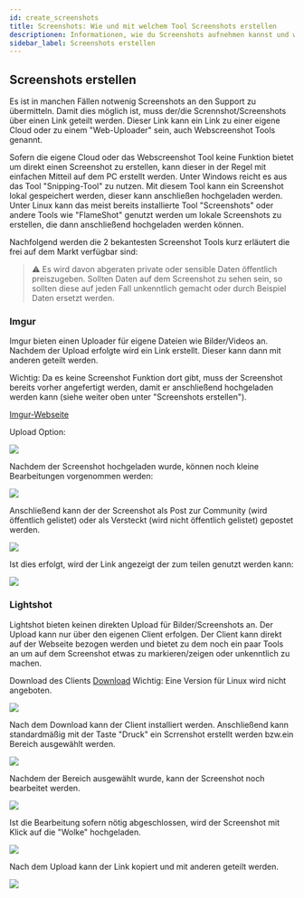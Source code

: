 ```yaml
---
id: create_screenshots
title: Screenshots: Wie und mit welchem Tool Screenshots erstellen
descriptionen: Informationen, wie du Screenshots aufnehmen kannst und welche Tools empfehlenswert sind - ZAP-Hosting.com Dokumentationen
sidebar_label: Screenshots erstellen
---
```


## Screenshots erstellen

Es ist in manchen Fällen notwenig Screenshots an den Support zu übermitteln.
Damit dies möglich ist, muss der/die Scrennshot/Screenshots über einen Link geteilt werden. 
Dieser Link kann ein Link zu einer eigene Cloud oder zu einem "Web-Uploader" sein, auch Webscreenshot Tools genannt. 

Sofern die eigene Cloud oder das Webscreenshot Tool keine Funktion bietet um direkt einen Screenshot zu erstellen, kann dieser in der Regel mit einfachen Mitteil auf dem PC erstellt werden. 
Unter Windows reicht es aus das Tool "Snipping-Tool" zu nutzen. Mit diesem Tool kann ein Screenshot lokal gespeichert werden, dieser kann anschließen hochgeladen werden. 
Unter Linux kann das meist bereits installierte Tool "Screenshots" oder andere Tools wie "FlameShot" genutzt werden um lokale Screenshots zu erstellen, die dann anschließend hochgeladen werden können.


Nachfolgend werden die 2 bekantesten Screenshot Tools kurz erläutert die frei auf dem Markt verfügbar sind:

> ⚠️ Es wird davon abgeraten private oder sensible Daten öffentlich preiszugeben. Sollten Daten auf dem Screenshot zu sehen sein, so sollten diese auf jeden Fall unkenntlich gemacht oder durch Beispiel Daten ersetzt werden.


### Imgur

Imgur bieten einen Uploader für eigene Dateien wie Bilder/Videos an. 
Nachdem der Upload erfolgte wird ein Link erstellt. 
Dieser kann dann mit anderen geteilt werden. 

Wichtig: Da es keine Screenshot Funktion dort gibt, muss der Screenshot bereits vorher angefertigt werden, damit er anschließend hochgeladen werden kann (siehe weiter oben unter "Screenshots erstellen").

[Imgur-Webseite](https://imgur.com/upload)

Upload Option:

![](https://screensaver01.zap-hosting.com/index.php/s/H3eWYDiEPwQ5ore/preview)

Nachdem der Screenshot hochgeladen wurde, können noch kleine Bearbeitungen vorgenommen werden:

![](https://screensaver01.zap-hosting.com/index.php/s/GAaHCHwZNKHfs9t/preview)

Anschließend kann der der Screenshot als Post zur Community (wird öffentlich gelistet) oder als Versteckt (wird nicht öffentlich gelistet) gepostet werden. 

![](https://screensaver01.zap-hosting.com/index.php/s/tzm5rbWyb7yQeo8/preview)

Ist dies erfolgt, wird der Link angezeigt der zum teilen genutzt werden kann:

![](https://screensaver01.zap-hosting.com/index.php/s/e2mQaWeCH7LCH8s/preview)

### Lightshot

Lightshot bieten keinen direkten Upload für Bilder/Screenshots an. Der Upload kann nur über den eigenen Client erfolgen. 
Der Client kann direkt auf der Webseite bezogen werden und bietet zu dem noch ein paar Tools an um auf dem Screenshot etwas zu markieren/zeigen oder unkenntlich zu machen. 

Download des Clients [Download](https://app.prntscr.com/en/)
Wichtig: Eine Version für Linux wird nicht angeboten. 

![](https://screensaver01.zap-hosting.com/index.php/s/HLPWCCBikNXacGQ/preview)

Nach dem Download kann der Client installiert werden. 
Anschließend kann standardmäßig mit der Taste "Druck" ein Scrrenshot erstellt werden bzw.ein Bereich ausgewählt werden. 

![](https://screensaver01.zap-hosting.com/index.php/s/mmLtmZNJb8wg3xX/preview)

Nachdem der Bereich ausgewählt wurde, kann der Screenshot noch bearbeitet werden. 

![](https://screensaver01.zap-hosting.com/index.php/s/s27RNkCEDxsTDdo/preview)

Ist die Bearbeitung sofern nötig abgeschlossen, wird der Screenshot mit Klick auf die "Wolke" hochgeladen. 

![](https://screensaver01.zap-hosting.com/index.php/s/nZH2rRgaYQHYk6o/preview)

Nach dem Upload kann der Link kopiert und mit anderen geteilt werden.

![](https://screensaver01.zap-hosting.com/index.php/s/XnwKk8ek6qJjQjH/preview)


